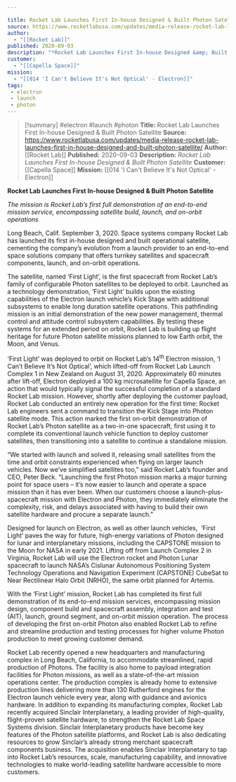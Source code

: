 ```yaml
---

title: Rocket Lab Launches First In-house Designed & Built Photon Satellite 
source: https://www.rocketlabusa.com/updates/media-release-rocket-lab-launches-first-in-house-designed-and-built-photon-satellite/
author:
  - "[[Rocket Lab]]"
published: 2020-09-03
description: "*Rocket Lab Launches First In-house Designed &amp; Built Photon Satellite*"
customer:
  - "[[Capella Space]]"
mission:
  - "[[014 'I Can't Believe It's Not Optical' - Electron]]"
tags:
 - electron
 - launch
 - photon
---
```

>[!summary]
#electron #launch #photon
**Title:** Rocket Lab Launches First In-house Designed & Built Photon Satellite
**Source:** https://www.rocketlabusa.com/updates/media-release-rocket-lab-launches-first-in-house-designed-and-built-photon-satellite/
**Author:** [[Rocket Lab]]
**Published:** 2020-09-03
**Description:** *Rocket Lab Launches First In-house Designed &amp; Built Photon Satellite*
**Customer:** [[Capella Space]]
**Mission:** [[014 'I Can't Believe It's Not Optical' - Electron]]

**Rocket Lab Launches First In-house Designed & Built Photon Satellite**

*The mission is Rocket Lab’s first full demonstration of an end-to-end mission service, encompassing satellite build, launch, and on-orbit operations*

Long Beach, Calif. September 3, 2020. Space systems company Rocket Lab has launched its first in-house designed and built operational satellite, cementing the company’s evolution from a launch provider to an end-to-end space solutions company that offers turnkey satellites and spacecraft components, launch, and on-orbit operations.

The satellite, named ‘First Light’, is the first spacecraft from Rocket Lab’s family of configurable Photon satellites to be deployed to orbit. Launched as a technology demonstration, ‘First Light’ builds upon the existing capabilities of the Electron launch vehicle’s Kick Stage with additional subsystems to enable long duration satellite operations. This pathfinding mission is an initial demonstration of the new power management, thermal control and attitude control subsystem capabilities. By testing these systems for an extended period on orbit, Rocket Lab is building up flight heritage for future Photon satellite missions planned to low Earth orbit, the Moon, and Venus.

‘First Light’ was deployed to orbit on Rocket Lab’s 14<sup>th</sup> Electron mission, ‘I Can’t Believe It’s Not Optical’, which lifted-off from Rocket Lab Launch Complex 1 in New Zealand on August 31, 2020. Approximately 60 minutes after lift-off, Electron deployed a 100 kg microsatellite for Capella Space, an action that would typically signal the successful completion of a standard Rocket Lab mission. However, shortly after deploying the customer payload, Rocket Lab conducted an entirely new operation for the first time: Rocket Lab engineers sent a command to transition the Kick Stage into Photon satellite mode. This action marked the first on-orbit demonstration of Rocket Lab’s Photon satellite as a two-in-one spacecraft, first using it to complete its conventional launch vehicle function to deploy customer satellites, then transitioning into a satellite to continue a standalone mission.

“We started with launch and solved it, releasing small satellites from the time and orbit constraints experienced when flying on larger launch vehicles. Now we’ve simplified satellites too,” said Rocket Lab’s founder and CEO, Peter Beck. “Launching the first Photon mission marks a major turning point for space users – it’s now easier to launch and operate a space mission than it has ever been. When our customers choose a launch-plus-spacecraft mission with Electron and Photon, they immediately eliminate the complexity, risk, and delays associated with having to build their own satellite hardware and procure a separate launch.”

Designed for launch on Electron, as well as other launch vehicles,  ‘First Light’ paves the way for future, high-energy variations of Photon designed for lunar and interplanetary missions, including the CAPSTONE mission to the Moon for NASA in early 2021. Lifting off from Launch Complex 2 in Virginia, Rocket Lab will use the Electron rocket and Photon Lunar spacecraft to launch NASA’s Cislunar Autonomous Positioning System Technology Operations and Navigation Experiment (CAPSTONE) CubeSat to Near Rectilinear Halo Orbit (NRHO), the same orbit planned for Artemis.

With the ‘First Light’ mission, Rocket Lab has completed its first full demonstration of its end-to-end mission services, encompassing mission design, component build and spacecraft assembly, integration and test (AIT), launch, ground segment, and on-orbit mission operation. The process of developing the first on-orbit Photon also enabled Rocket Lab to refine and streamline production and testing processes for higher volume Photon production to meet growing customer demand.

Rocket Lab recently opened a new headquarters and manufacturing complex in Long Beach, California, to accommodate streamlined, rapid production of Photons. The facility is also home to payload integration facilities for Photon missions, as well as a state-of-the-art mission operations center. The production complex is already home to extensive production lines delivering more than 130 Rutherford engines for the Electron launch vehicle every year, along with guidance and avionics hardware. In addition to expanding its manufacturing complex, Rocket Lab recently acquired Sinclair Interplanetary, a leading provider of high-quality, flight-proven satellite hardware, to strengthen the Rocket Lab Space Systems division. Sinclair Interplanetary products have become key features of the Photon satellite platforms, and Rocket Lab is also dedicating resources to grow Sinclair’s already strong merchant spacecraft components business. The acquisition enables Sinclair Interplanetary to tap into Rocket Lab’s resources, scale, manufacturing capability, and innovative technologies to make world-leading satellite hardware accessible to more customers.